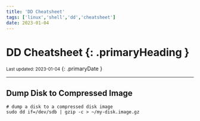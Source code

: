 ```yaml
---
title: 'DD Cheatsheet'
tags: ['linux','shell','dd','cheatsheet']
date: 2023-01-04
---
```

# DD Cheatsheet {: .primaryHeading }
<small>Last updated: 2023-01-04</small>
{: .primaryDate }

---

## Dump Disk to Compressed Image
```shell
# dump a disk to a compressed disk image
sudo dd if=/dev/sdb | gzip -c > ~/my-disk.image.gz
```